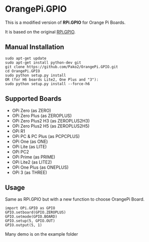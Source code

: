 # OrangePi.GPIO

This is a modified version of **RPi.GPIO** for Orange Pi Boards.

It is based on the original [RPi.GPIO](https://pypi.python.org/pypi/RPi.GPIO).

## Manual Installation

    sudo apt-get update
    sudo apt-get install python-dev git
    git clone https://github.com/Pako2/OrangePi.GPIO.git
    cd OrangePi.GPIO
    sudo python setup.py install 
    OR (for H6 boards Lite2, One Plus and "3"): 
    sudo python setup.py install --force-h6

## Supported Boards

* OPi Zero (as ZERO)
* OPi Zero Plus (as ZEROPLUS)
* OPi Zero Plus2 H3 (as ZEROPLUS2H3)
* OPi Zero Plus2 H5 (as ZEROPLUS2H5)
* OPi R1
* OPi PC & PC Plus (as PCPCPLUS)
* OPi One (as ONE)
* OPi Lite (as LITE)
* OPi PC2
* OPi Prime (as PRIME)
* OPi Lite2 (as LITE2)
* OPi One Plus (as ONEPLUS)
* OPi 3 (as THREE)

## Usage

Same as RPi.GPIO but with a new function to choose OrangePi Board.

    import OPi.GPIO as GPIO
    GPIO.setboard(GPIO.ZEROPLUS)
    GPIO.setmode(GPIO.BOARD)
    GPIO.setup(5, GPIO.OUT)
    GPIO.output(5, 1)

Many demo is on the example folder
